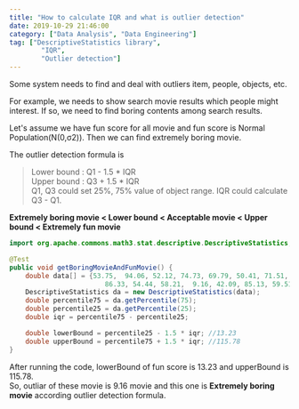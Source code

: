 ```yaml
---
title: "How to calculate IQR and what is outlier detection"
date: 2019-10-29 21:46:00
category: ["Data Analysis", "Data Engineering"]
tag: ["DescriptiveStatistics library",
        "IQR",
        "Outlier detection"]
---
```


Some system needs to find and deal with outliers item, people, objects, etc.

For example, we needs to show search movie results which people might interest. If so, we need to find boring contents among search results.

Let's assume we have fun score for all movie and fun score is Normal Population(N(0,σ2)). Then we can find extremely boring movie.

The outlier detection formula is

> Lower bound : Q1 - 1.5 * IQR  
> Upper bound : Q3 + 1.5 * IQR  
> Q1, Q3 could set 25%, 75% value of object range. IQR could calculate Q3 - Q1.

**Extremely boring movie < Lower bound < Acceptable movie < Upper bound < Extremely fun movie**

```java
import org.apache.commons.math3.stat.descriptive.DescriptiveStatistics;

@Test
public void getBoringMovieAndFunMovie() {
    double data[] = {53.75,  94.06, 52.12, 74.73, 69.79, 50.41, 71.51, 
                        86.33, 54.44, 58.21,  9.16, 42.09, 85.13, 59.51};
    DescriptiveStatistics da = new DescriptiveStatistics(data);
    double percentile75 = da.getPercentile(75);
    double percentile25 = da.getPercentile(25);
    double iqr = percentile75 - percentile25;

    double lowerBound = percentile25 - 1.5 * iqr; //13.23
    double upperBound = percentile75 + 1.5 * iqr; //115.78
}
```

After running the code, lowerBound of fun score is 13.23 and upperBound is 115.78.  
So, outliar of these movie is 9.16 movie and this one is **Extremely boring movie** according outlier detection formula.

